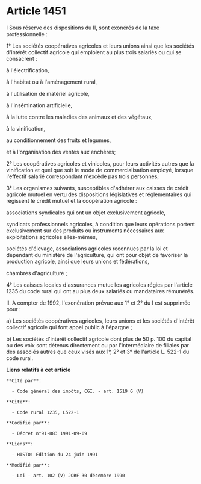 # Article 1451

I Sous réserve des dispositions du II, sont exonérés de la taxe professionnelle :

1° Les sociétés coopératives agricoles et leurs unions ainsi que les sociétés d'intérêt collectif agricole qui emploient au
plus trois salariés ou qui se consacrent :

à l'électrification,

à l'habitat ou à l'aménagement rural,

à l'utilisation de matériel agricole,

à l'insémination artificielle,

à la lutte contre les maladies des animaux et des végétaux,

à la vinification,

au conditionnement des fruits et légumes,

et à l'organisation des ventes aux enchères;

2° Les coopératives agricoles et vinicoles, pour leurs activités autres que la vinification et quel que soit le mode de
commercialisation employé, lorsque l'effectif salarié correspondant n'excède pas trois personnes;

3° Les organismes suivants, susceptibles d'adhérer aux caisses de crédit agricole mutuel en vertu des dispositions
législatives et réglementaires qui régissent le crédit mutuel et la coopération agricole :

associations syndicales qui ont un objet exclusivement agricole,

syndicats professionnels agricoles, à condition que leurs opérations portent exclusivement sur des produits ou instruments
nécessaires aux exploitations agricoles elles-mêmes,

sociétés d'élevage, associations agricoles reconnues par la loi et dépendant du ministère de l'agriculture, qui ont pour
objet de favoriser la production agricole, ainsi que leurs unions et fédérations,

chambres d'agriculture ;

4° Les caisses locales d'assurances mutuelles agricoles régies par l'article 1235 du code rural qui ont au plus deux salariés
ou mandataires rémunérés.

II. A compter de 1992, l'exonération prévue aux 1° et 2° du I est supprimée pour :

a) Les sociétés coopératives agricoles, leurs unions et les sociétés d'intérêt collectif agricole qui font appel public à
l'épargne ;

b) Les sociétés d'intérêt collectif agricole dont plus de 50 p. 100 du capital ou des voix sont détenus directement ou par
l'intermédiaire de filiales par des associés autres que ceux visés aux 1°, 2° et 3° de l'article L. 522-1 du code rural.

**Liens relatifs à cet article**

	**Cité par**:

	  - Code général des impôts, CGI. - art. 1519 G (V)

	**Cite**:

	  - Code rural 1235, L522-1

	**Codifié par**:

	  - Décret n°91-883 1991-09-09

	**Liens**:

	  - HISTO: Edition du 24 juin 1991

	**Modifié par**:

	  - Loi - art. 102 (V) JORF 30 décembre 1990
